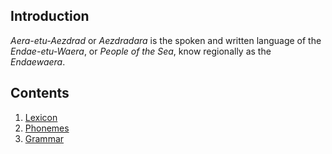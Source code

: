 ## Introduction
_Aera-etu-Aezdrad_ or _Aezdradara_ is the spoken and written language of the  _Endae-etu-Waera_, or _People of the Sea_,
know regionally as the _Endaewaera_.

## Contents
1. [Lexicon](/games/Ebad/lanugages/Aera-etu-Aedrazad/Lexicon.md)
2. [Phonemes](/games/Ebad/Languages/Aera-etu-Aedrazad/Phonemes.md)
3. [Grammar](/games/Ebad/Languages/Aera-etu-Aedrazad/Grammar.md)
